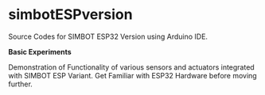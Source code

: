# simbotESPversion
Source Codes for SIMBOT ESP32 Version using Arduino IDE.

**Basic Experiments**

Demonstration of Functionality of various sensors and actuators integrated with SIMBOT ESP Variant. Get Familiar with ESP32 Hardware before moving further.

